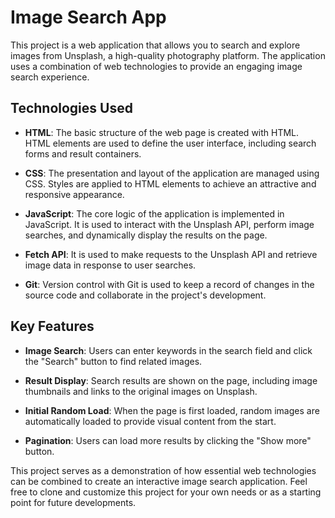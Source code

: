 # Image Search App

This project is a web application that allows you to search and explore images from Unsplash, a high-quality photography platform. The application uses a combination of web technologies to provide an engaging image search experience.

## Technologies Used

- **HTML**: The basic structure of the web page is created with HTML. HTML elements are used to define the user interface, including search forms and result containers.

- **CSS**: The presentation and layout of the application are managed using CSS. Styles are applied to HTML elements to achieve an attractive and responsive appearance.

- **JavaScript**: The core logic of the application is implemented in JavaScript. It is used to interact with the Unsplash API, perform image searches, and dynamically display the results on the page.

- **Fetch API**: It is used to make requests to the Unsplash API and retrieve image data in response to user searches.

- **Git**: Version control with Git is used to keep a record of changes in the source code and collaborate in the project's development.

## Key Features

- **Image Search**: Users can enter keywords in the search field and click the "Search" button to find related images.

- **Result Display**: Search results are shown on the page, including image thumbnails and links to the original images on Unsplash.

- **Initial Random Load**: When the page is first loaded, random images are automatically loaded to provide visual content from the start.

- **Pagination**: Users can load more results by clicking the "Show more" button.

This project serves as a demonstration of how essential web technologies can be combined to create an interactive image search application. Feel free to clone and customize this project for your own needs or as a starting point for future developments.
